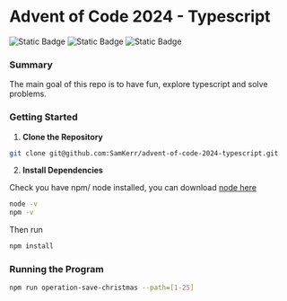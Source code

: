 # Advent of Code 2024 - Typescript

![Static Badge](https://img.shields.io/badge/language-typescript-blue)
![Static Badge](https://img.shields.io/badge/days_completed-7-green)
![Static Badge](https://img.shields.io/badge/christmas_saved-false-red)

### Summary

The main goal of this repo is to have fun, explore typescript and solve problems.

### Getting Started

1. **Clone the Repository**

```bash
git clone git@github.com:SamKerr/advent-of-code-2024-typescript.git
```

2. **Install Dependencies**

Check you have npm/ node installed, you can download [node here](https://nodejs.org/en)

```bash
node -v
npm -v
```

Then run

```bash
npm install
```

### Running the Program

```bash
npm run operation-save-christmas --path=[1-25]
```
